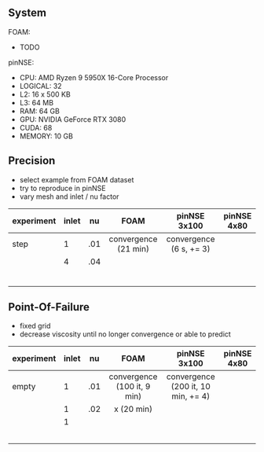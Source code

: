 ## System

FOAM:

- TODO

pinNSE:

- CPU:     AMD Ryzen 9 5950X 16-Core Processor
- LOGICAL: 32
- L2:      16 x 500 KB
- L3:      64 MB
- RAM:     64 GB
- GPU:     NVIDIA GeForce RTX 3080
- CUDA:    68
- MEMORY:  10 GB


## Precision

- select example from FOAM dataset
- try to reproduce in pinNSE
- vary mesh and inlet / nu factor

| experiment | inlet | nu  |         FOAM         |      pinNSE 3x100       | pinNSE 4x80 |
|:-----------|-------|-----|:--------------------:|:-----------------------:|-------------|
| step       | 1     | .01 | convergence (21 min) | convergence (6 s, += 3) |             |
|            | 4     | .04 |                      |                         |             |
|            |       |     |                      |                         |             |
|            |       |     |                      |                         |             |
|            |       |     |                      |                         |             |
|            |       |     |                      |                         |             |
|            |       |     |                      |                         |             |
|            |       |     |                      |                         |             |


## Point-Of-Failure

- fixed grid
- decrease viscosity until no longer convergence or able to predict

| experiment | inlet | nu  |            FOAM             |            pinNSE 3x100            | pinNSE 4x80 |
|:-----------|-------|-----|:---------------------------:|:----------------------------------:|-------------|
| empty      | 1     | .01 | convergence (100 it, 9 min) | convergence (200 it, 10 min, += 4) |             |
|            | 1     | .02 |         x (20 min)          |                                    |             |
|            | 1     |     |                             |                                    |             |
|            |       |     |                             |                                    |             |
|            |       |     |                             |                                    |             |
|            |       |     |                             |                                    |             |
|            |       |     |                             |                                    |             |
|            |       |     |                             |                                    |             |
